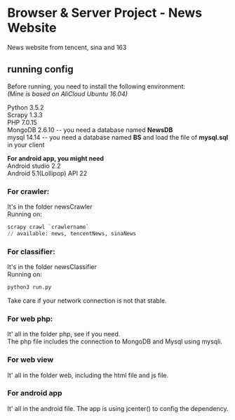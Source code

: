# Browser & Server Project - News Website
News website from tencent, sina and 163

## running config

Before running, you need to install the following environment:  
*(Mine is based on AliCloud Ubuntu 16.04)*
  
Python 3.5.2  
Scrapy 1.3.3  
PHP 7.0.15  
MongoDB 2.6.10  -- you need a database named **NewsDB**  
mysql 14.14 -- you need a database named **BS** and load the file of **mysql.sql** in your client

**For android app, you might need**  
Android studio 2.2  
Android 5.1(Lollipop)  API 22

### For crawler:
It's in the folder newsCrawler  
Running on:  

```python
scrapy crawl `crawlername` 
// available: news, tencentNews, sinaNews
```

### For classifier:  
It's in the folder newsClassifier  
Running on:

```python
python3 run.py
```  
Take care if your network connection is not that stable.  

### For web php:  
It' all in the folder php, see if you need.  
The php file includes the connection to MongoDB and Mysql using mysqli. 

### For web view  
It' all in the folder web, including the html file and js file.

### For android app  
It' all in the android file. The app is using jcenter() to config the dependency.